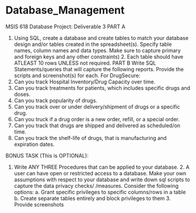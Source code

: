 # Database_Management
MSIS 618 Database Project: Deliverable 3 PART A
1. Using SQL, create a database and create tables to match your database design and/or tables created in the spreadsheet(s). Specify table names, column names and data types. Make sure to capture primary and foreign keys and any other constraints) 2. Each table should have ATLEAST 10 rows UNLESS not required. PART B Write SQL Statements/queries that will capture the following reports. Provide the scripts and screenshot(s) for each.
For DrugSecure:
1. Can you track Hospital Inventory/Drug Capacity over time.
2. Can you track treatments for patients, which includes specific drugs and doses.
3. Can you track popularity of drugs.
4. Can you track over or under delivery/shipment of drugs or a specific drug.
5. Can you truck if a drug order is a new order, refill, or a special order.
6. Can you track that drugs are shipped and delivered as scheduled/on time.
7. Can you track the shelf-life of drugs, that is manufacturing and expiration dates.

BONUS TASK (This is OPTIONAL):
1. Write ANY THREE Procedures that can be applied to your database. 2. A user can have open or restricted access to a database. Make your own assumptions with respect to your database and write down sql scripts to capture the data privacy checks/ /measures. Consider the following options: a. Grant specific privileges to specific columns/rows in a table b. Create separate tables entirely and block privileges to them 3. Provide screenshots
